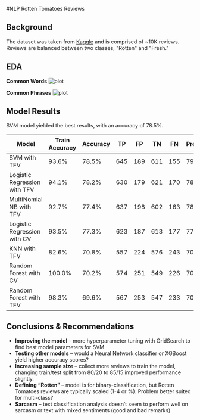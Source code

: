 #NLP Rotten Tomatoes Reviews

## Background

The dataset was taken from [Kaggle](https://www.kaggle.com/mrbaloglu/rotten-tomatoes-reviews-dataset) and is comprised of ~10K reviews. Reviews are balanced between two classes, "Rotten" and "Fresh."

## EDA

**Common Words** 
![plot](https://git.generalassemb.ly/tshapiro/project_hackathon/blob/master/plots/top_words.png)

**Common Phrases**
![plot](https://git.generalassemb.ly/tshapiro/project_hackathon/blob/master/plots/top_bis.png)

## Model Results

SVM model yielded the best results, with an accuracy of 78.5%.

| Model                        | Train Accuracy | Accuracy | TP  | FP  | TN  | FN  | Precision | Sensitivity | Specificity | Recall |
|------------------------------|----------------|----------|-----|-----|-----|-----|-----------|-------------|-------------|--------|
| SVM with TFV                 | 93.6%          | 78.5%    | 645 | 189 | 611 | 155 | 79.8%     | 80.6%       | 76.4%       | 76.4%  |
| Logistic Regression with TFV | 94.1%          | 78.2%    | 630 | 179 | 621 | 170 | 78.5%     | 78.8%       | 77.6%       | 77.6%  |
| MultiNomial NB with TFV      | 92.7%          | 77.4%    | 637 | 198 | 602 | 163 | 78.7%     | 79.6%       | 75.3%       | 75.3%  |
| Logistic Regression with CV  | 93.5%          | 77.3%    | 623 | 187 | 613 | 177 | 77.6%     | 77.9%       | 76.6%       | 76.6%  |
| KNN with TFV                 | 82.6%          | 70.8%    | 557 | 224 | 576 | 243 | 70.3%     | 69.6%       | 72.0%       | 72.0%  |
| Random Forest with CV        | 100.0%         | 70.2%    | 574 | 251 | 549 | 226 | 70.8%     | 71.8%       | 68.6%       | 68.6%  |
| Random Forest with TFV       | 98.3%          | 69.6%    | 567 | 253 | 547 | 233 | 70.1%     | 70.9%       | 68.4%       | 68.4%  |

## Conclusions & Recommendations

- **Improving the model** – more hyperparameter tuning with GridSearch to find best model parameters for SVM
- **Testing other models** – would a Neural Network classifier or XGBoost yield higher accuracy scores?
- **Increasing sample size** – collect more reviews to train the model, changing train/test split from 80/20 to 85/15 improved performance slightly.
- **Defining “Rotten”** – model is for binary-classification, but Rotten Tomatoes reviews are typically scaled (1-4 or %). Problem better suited for multi-class?
- **Sarcasm** – text classification analysis doesn’t seem to perform well on sarcasm or text with mixed sentiments (good and bad remarks)


